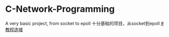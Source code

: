 # C-Network-Programming
A very basic project, from socket to epoll
十分基础的项目，从socket到epoll
[# 教程连接](https://www.bilibili.com/video/BV11Z4y157RY/?spm_id_from=333.999.0.0&vd_source=5127160ab8db8b2a9299cd53219431ad)
